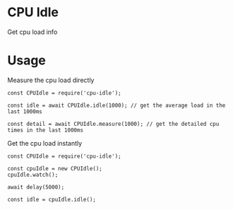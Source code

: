 # CPU Idle
Get cpu load info

# Usage

Measure the cpu load directly

```
const CPUIdle = require('cpu-idle');

const idle = await CPUIdle.idle(1000); // get the average load in the last 1000ms

const detail = await CPUIdle.measure(1000); // get the detailed cpu times in the last 1000ms
```

Get the cpu load instantly

```
const CPUIdle = require('cpu-idle');

const cpuIdle = new CPUIdle();
cpuIdle.watch();

await delay(5000);

const idle = cpuIdle.idle();
```

